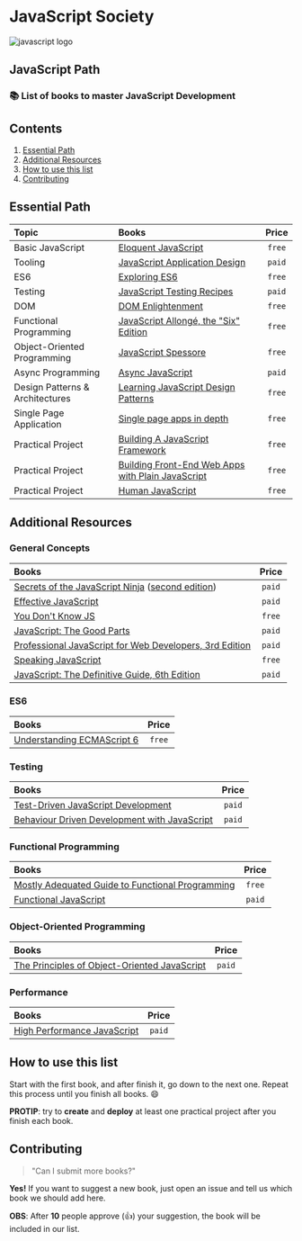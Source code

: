 # JavaScript Society

![javascript logo](http://i.imgur.com/7S2hN2F.jpg)

## JavaScript Path

### :books: List of books to master JavaScript Development

## Contents

1. [Essential Path](#essential-path)
1. [Additional Resources](#additional-resources)
1. [How to use this list](#how-to-use-this-list)
1. [Contributing](#contributing)

## Essential Path

Topic | Books | Price
:-- | :-- | :--:
Basic JavaScript | [Eloquent JavaScript](http://eloquentjavascript.net/) | `free`
Tooling | [JavaScript Application Design](https://www.manning.com/books/javascript-application-design) | `paid`
ES6 | [Exploring ES6](http://exploringjs.com/es6/) | `free`
Testing | [JavaScript Testing Recipes](http://jstesting.jcoglan.com/) | `paid`
DOM | [DOM Enlightenment](http://domenlightenment.com/) | `free`
Functional Programming | [JavaScript Allongé, the "Six" Edition](https://leanpub.com/javascriptallongesix/read) | `free`
Object-Oriented Programming | [JavaScript Spessore](https://leanpub.com/javascript-spessore/read) | `free`
Async Programming | [Async JavaScript](https://pragprog.com/book/tbajs/async-javascript) | `paid`
Design Patterns & Architectures | [Learning JavaScript Design Patterns](http://www.addyosmani.com/resources/essentialjsdesignpatterns/book/) | `free`
Single Page Application |[Single page apps in depth](http://singlepageappbook.com/) | `free`
Practical Project | [Building A JavaScript Framework](https://s3.amazonaws.com/dailyjs/files/build-a-javascript-framework.pdf) | `free`
Practical Project | [Building Front-End Web Apps with Plain JavaScript](https://oxygen.informatik.tu-cottbus.de/webeng/JsFrontendApp/book/) | `free`
Practical Project | [Human JavaScript](http://read.humanjavascript.com/) | `free`

## Additional Resources

### General Concepts

Books | Price
:-- | :--:
[Secrets of the JavaScript Ninja](https://www.manning.com/books/secrets-of-the-javascript-ninja) ([second edition](https://www.manning.com/books/secrets-of-the-javascript-ninja-second-edition)) | `paid`
[Effective JavaScript](http://effectivejs.com/) | `paid`
[You Don't Know JS](https://github.com/getify/You-Dont-Know-JS) | `free`
[JavaScript: The Good Parts](http://shop.oreilly.com/product/9780596517748.do) | `paid`
[Professional JavaScript for Web Developers, 3rd Edition](http://www.wrox.com/WileyCDA/WroxTitle/Professional-JavaScript-for-Web-Developers-3rd-Edition.productCd-1118222199.html) | `paid`
[Speaking JavaScript](http://speakingjs.com/es5/) | `free`
[JavaScript: The Definitive Guide, 6th Edition](http://shop.oreilly.com/product/9780596805531.do) | `paid`

### ES6

Books | Price
:-- | :--:
[Understanding ECMAScript 6](https://leanpub.com/understandinges6/read/) | `free`

### Testing

Books | Price
:-- | :--:
[Test-Driven JavaScript Development](http://tddjs.com/) | `paid`
[Behaviour Driven Development with JavaScript](http://www.amazon.com/Behaviour-Driven-Development-JavaScript-introduction-ebook/dp/B00CYMN3J2) | `paid`

### Functional Programming

Books | Price
:-- | :--:
[Mostly Adequated Guide to Functional Programming](https://drboolean.gitbooks.io/mostly-adequate-guide/) | `free`
[Functional JavaScript](http://shop.oreilly.com/product/0636920028857.do) | `paid`

### Object-Oriented Programming

Books | Price
:-- | :--:
[The Principles of Object-Oriented JavaScript](http://shop.oreilly.com/product/9781593275402.do) | `paid`

### Performance

Books | Price
:-- | :--:
[High Performance JavaScript](http://shop.oreilly.com/product/9780596802806.do) | `paid`

## How to use this list

Start with the first book, and after finish it, go down to the next one. Repeat this process until you finish all books. :smile:

**PROTIP**: try to **create** and **deploy** at least one practical project after you finish each book.

## Contributing

> "Can I submit more books?"

**Yes!** If you want to suggest a new book, just open an issue and tell us which book we should add here.

**OBS**: After **10** people approve (:+1:) your suggestion, the book will be included in our list.
